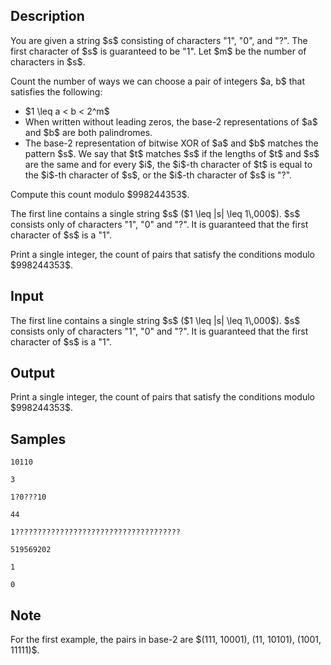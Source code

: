 ## Description

<div><p>You are given a string $s$ consisting of characters "<span class="tex-font-style-tt">1</span>", "<span class="tex-font-style-tt">0</span>", and "<span class="tex-font-style-tt">?</span>". The first character of $s$ is guaranteed to be "<span class="tex-font-style-tt">1</span>". Let $m$ be the number of characters in $s$.</p><p>Count the number of ways we can choose a pair of integers $a, b$ that satisfies the following: </p><ul> <li> $1 \leq a &lt; b &lt; 2^m$ </li><li> When written without leading zeros, the base-2 representations of $a$ and $b$ are both palindromes. </li><li> The base-2 representation of <span class="tex-font-style-tt">bitwise XOR</span> of $a$ and $b$ matches the pattern $s$. We say that $t$ matches $s$ if the lengths of $t$ and $s$ are the same and for every $i$, the $i$-th character of $t$ is equal to the $i$-th character of $s$, or the $i$-th character of $s$ is "<span class="tex-font-style-tt">?</span>". </li></ul><p>Compute this count modulo $998244353$. </p></div><div class="input-specification"><p>The first line contains a single string $s$ ($1 \leq |s| \leq 1\,000$). $s$ consists only of characters "<span class="tex-font-style-tt">1</span>", "<span class="tex-font-style-tt">0</span>" and "<span class="tex-font-style-tt">?</span>". It is guaranteed that the first character of $s$ is a "<span class="tex-font-style-tt">1</span>".</p></div><div class="output-specification"><p>Print a single integer, the count of pairs that satisfy the conditions modulo $998244353$.</p></div>

## Input

<p>The first line contains a single string $s$ ($1 \leq |s| \leq 1\,000$). $s$ consists only of characters "<span class="tex-font-style-tt">1</span>", "<span class="tex-font-style-tt">0</span>" and "<span class="tex-font-style-tt">?</span>". It is guaranteed that the first character of $s$ is a "<span class="tex-font-style-tt">1</span>".</p>

## Output

<p>Print a single integer, the count of pairs that satisfy the conditions modulo $998244353$.</p>

## Samples

```input1
10110
```

```output1
3
```






```input2
1?0???10
```

```output2
44
```






```input3
1?????????????????????????????????????
```

```output3
519569202
```






```input4
1
```

```output4
0
```




## Note

<p>For the first example, the pairs in base-2 are $(111, 10001), (11, 10101), (1001, 11111)$.</p>
